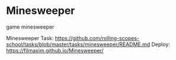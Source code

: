 # Minesweeper
game minesweeper


Minesweeper
Task: https://github.com/rolling-scopes-school/tasks/blob/master/tasks/minesweeper/README.md
Deploy: https://filmaxim.github.io/Minesweeper/